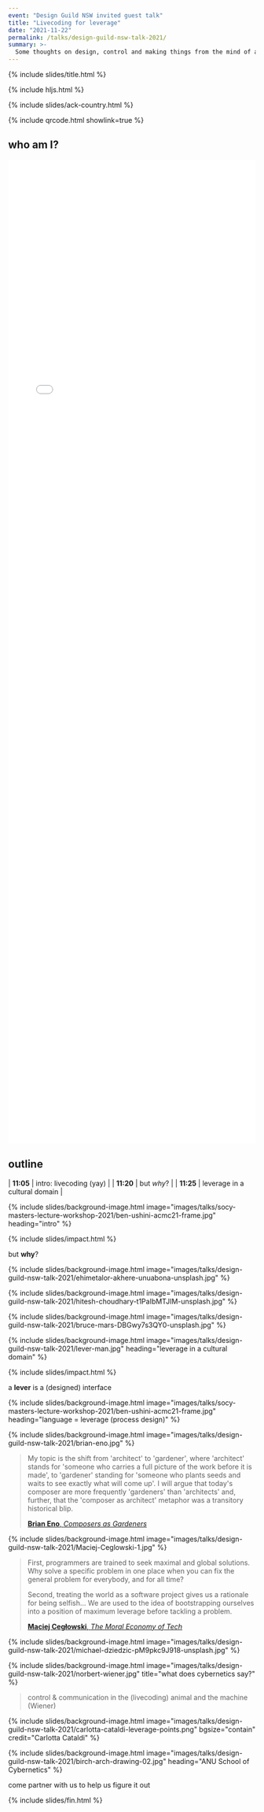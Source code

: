 ```yaml
---
event: "Design Guild NSW invited guest talk"
title: "Livecoding for leverage"
date: "2021-11-22"
permalink: /talks/design-guild-nsw-talk-2021/
summary: >-
  Some thoughts on design, control and making things from the mind of an artist & coder.
---
```


{% include slides/title.html %}

{% include hljs.html %}

{% include slides/ack-country.html %}

{% include qrcode.html showlink=true %}

## who am I?

<iframe src="{% link index.md %}" class="stretch" style="width:100%;height:50vh;" frameborder="0"></iframe>

## outline

| **11:05** | intro: livecoding (yay)       |
| **11:20** | but _why_?                    |
| **11:25** | leverage in a cultural domain |

{% include slides/background-image.html image="images/talks/socy-masters-lecture-workshop-2021/ben-ushini-acmc21-frame.jpg" heading="intro" %}

{% include slides/impact.html %}

but **why**?

{% include slides/background-image.html image="images/talks/design-guild-nsw-talk-2021/ehimetalor-akhere-unuabona-unsplash.jpg" %}

{% include slides/background-image.html image="images/talks/design-guild-nsw-talk-2021/hitesh-choudhary-t1PaIbMTJIM-unsplash.jpg" %}

{% include slides/background-image.html image="images/talks/design-guild-nsw-talk-2021/bruce-mars-DBGwy7s3QY0-unsplash.jpg" %}

{% include slides/background-image.html image="images/talks/design-guild-nsw-talk-2021/lever-man.jpg" heading="leverage in a cultural domain" %}

{% include slides/impact.html %}

a **lever** is a (designed) interface

{% include slides/background-image.html image="images/talks/socy-masters-lecture-workshop-2021/ben-ushini-acmc21-frame.jpg" heading="language = leverage (process design)" %}

{% include slides/background-image.html image="images/talks/design-guild-nsw-talk-2021/brian-eno.jpg" %}

> My topic is the shift from 'architect' to 'gardener', where 'architect' stands
> for 'someone who carries a full picture of the work before it is made', to
> 'gardener' standing for 'someone who plants seeds and waits to see exactly
> what will come up'. I will argue that today's composer are more frequently
> 'gardeners' than 'architects' and, further, that the 'composer as architect'
> metaphor was a transitory historical blip.
>
> [**Brian Eno**, _Composers as
> Gardeners_](https://www.edge.org/conversation/brian_eno-composers-as-gardeners)

{% include slides/background-image.html image="images/talks/design-guild-nsw-talk-2021/Maciej-Ceglowski-1.jpg" %}

> First, programmers are trained to seek maximal and global solutions. Why solve
> a specific problem in one place when you can fix the general problem for
> everybody, and for all time?
>
> Second, treating the world as a software project gives us a rationale for
> being selfish... We are used to the idea of bootstrapping ourselves into a
> position of maximum leverage before tackling a problem.
>
> [**Maciej Cegłowski**, _The Moral Economy of Tech_](https://idlewords.com/talks/sase_panel.htm)

{% include slides/background-image.html image="images/talks/design-guild-nsw-talk-2021/michael-dziedzic-pM9pkc9J918-unsplash.jpg" %}

{% include slides/background-image.html image="images/talks/design-guild-nsw-talk-2021/norbert-wiener.jpg" title="what does cybernetics say?" %}

> control & communication in the (livecoding) animal and the machine (Wiener)

{% include slides/background-image.html image="images/talks/design-guild-nsw-talk-2021/carlotta-cataldi-leverage-points.png" bgsize="contain" credit="Carlotta Cataldi" %}

{% include slides/background-image.html image="images/talks/design-guild-nsw-talk-2021/birch-arch-drawing-02.jpg" heading="ANU School of Cybernetics" %}

come partner with us to help us figure it out

{% include slides/fin.html %}
